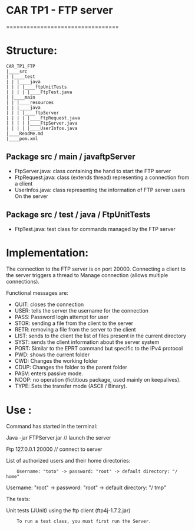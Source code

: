 
# CAR TP1 - FTP server
=================================


Structure:
===================

```
CAR_TP1_FTP
|____src
| |____test
| | |____java
| | | |____ftpUnitTests
| | | | |____FtpTest.java
| |____main
| | |____resources
| | |____java
| | | |____ftpServer
| | | | |____FtpRequest.java
| | | | |____FtpServer.java
| | | | |____UserInfos.java
|____ReadMe.md
|____pom.xml

```

Package src / main / javaftpServer
------------------
+ FtpServer.java: class containing the hand to start the FTP server
+ FtpRequest.java: class (extends thread) representing a connection from a client
+ UserInfos.java: class representing the information of FTP server users
On the server

Package src / test / java / FtpUnitTests
----------------
+ FtpTest.java: test class for commands managed by the FTP server


Implementation:
================
The connection to the FTP server is on port 20000.
Connecting a client to the server triggers a thread to
Manage connection (allows multiple connections).

Functional messages are:
+ QUIT: closes the connection
+ USER: tells the server the username for the connection
+ PASS: Password login attempt for user
+ STOR: sending a file from the client to the server
+ RETR: removing a file from the server to the client
+ LIST: sends to the client the list of files present in the current directory
+ SYST: sends the client information about the server system
+ PORT: Similar to the EPRT command but specific to the IPv4 protocol
+ PWD: shows the current folder
+ CWD: Changes the working folder
+ CDUP: Changes the folder to the parent folder
+ PASV: enters passive mode.
+ NOOP: no operation (fictitious package, used mainly on keepalives).
+ TYPE: Sets the transfer mode (ASCII / Binary).


Use :
================

Command has started in the terminal:

Java -jar FTPServer.jar // launch the server

Ftp 127.0.0.1 20000 // connect to server

List of authorized users and their home directories:

        Username: "toto" -> password: "root" -> default directory: "/ home"

Username: "root" -> password: "root" -> default directory: "/ tmp"

The tests:

Unit tests (JUnit) using the ftp client (ftp4j-1.7.2.jar)

        To run a test class, you must first run the Server.